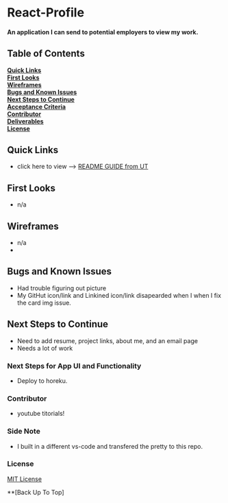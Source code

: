 
# React-Profile
#### An application I can send to potential employers to view my work.

## Table of Contents

**[Quick Links](#Quick-Links)**<br>
**[First Looks](#First-Looks)**<br>
**[Wireframes](#Wireframes)**<br>
**[Bugs and Known Issues](#Bugs-and-Known-Issues)**<br>
**[Next Steps to Continue](#Next-Steps-to-Continue)**<br>
**[Acceptance Criteria](#Acceptance-Criteria)**<br>
**[Contributor](#Contributor)**<br>
**[Deliverables](#Deliverables)**<br>
**[License](#License)**<br>

## Quick Links


- click here to view --> [README GUIDE from UT](https://github.com/the-Coding-Boot-Camp-at-UT/UTA-VIRT-FSF-FT-06-2021-U-LOL/blob/master/01-HTML-Git-CSS/02-Homework/Homework-Guide/README.md)


## First Looks

- n/a


## Wireframes

- n/a
- 

## Bugs and Known Issues

- Had trouble figuring out picture
- My GitHut icon/link and Linkined icon/link disapearded when I when I fix the card img issue.

## Next Steps to Continue

- Need to add resume, project links, about me, and an email page
- Needs a lot of work

### Next Steps for App UI and Functionality

- Deploy to horeku.

### Contributor

- youtube titorials!

### Side Note

- I built in a different vs-code and transfered the pretty to this repo.


### License

[MIT License](https://opensource.org/licenses/MIT)


**[Back Up To Top]
